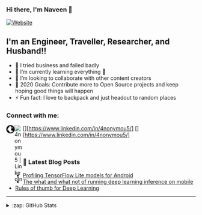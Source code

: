### Hi there, I'm Naveen  👋

[![Website](https://img.shields.io/website?label=neevan.me&style=for-the-badge&url=https%3A%2F%2Fneevan.me)](https://neevan.com)


## I'm an Engineer, Traveller, Researcher, and Husband!!

- 🔭 I tried business and failed badly
- 🌱 I’m currently learning everything 🤣
- 👯 I’m looking to collaborate with other content creators
- 🥅 2020 Goals: Contribute more to Open Source projects and keep hoping good things will happen
- ⚡ Fun fact: I love to backpack and just headout to random places


### Connect with me:

[<img align="left" alt="neevan.me" width="22px" src="https://raw.githubusercontent.com/iconic/open-iconic/master/svg/globe.svg" />][https://www.linkedin.com/in/4nonymou5/]
[<img align="left" alt="4nonymou5 | LinkedIn" width="22px" src="https://cdn.jsdelivr.net/npm/simple-icons@v3/icons/linkedin.svg" />][https://www.linkedin.com/in/4nonymou5/]


<br />



### 📕 Latest Blog Posts

<!-- BLOG-POST-LIST:START -->
- [Profiling TensorFlow Lite models for Android](https://heartbeat.fritz.ai/profiling-tensorflow-lite-models-for-android-a2bc53199682?source=rss-ae2613422ae4------2)
- [The what and what not of running deep learning inference on mobile](https://towardsdatascience.com/the-what-and-what-not-of-running-deep-learning-inference-on-mobile-81aa394ad27d?source=rss-ae2613422ae4------2)
- [Rules of thumb for Deep Learning](https://medium.com/hackernoon/rules-of-thumb-for-deep-learning-5a3b6d4b0138?source=rss-ae2613422ae4------2)
<!-- BLOG-POST-LIST:END -->


---



<details>
  <summary>:zap: GitHub Stats</summary>

  <img align="left" alt="Naveen's GitHub Stats" src="https://github-readme-stats.codestackr.vercel.app/api?username=4nonymou5&show_icons=true&hide_border=true" />

</details>


